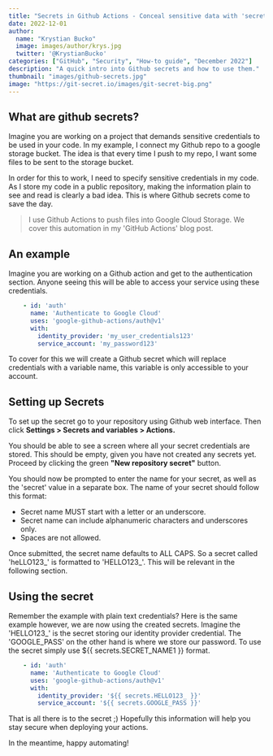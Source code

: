 ```yaml
---
title: "Secrets in Github Actions - Conceal sensitive data with 'secret' variables"
date: 2022-12-01
author: 
  name: "Krystian Bucko"
  image: images/author/krys.jpg
  twitter: '@KrystianBucko'
categories: ["GitHub", "Security", "How-to guide", "December 2022"]
description: "A quick intro into Github secrets and how to use them."
thumbnail: "images/github-secrets.jpg"
image: "https://git-secret.io/images/git-secret-big.png"
---
```


## What are github secrets?

Imagine you are working on a project that demands sensitive credentials to be used in your code. In my example, I connect my Github repo to a google storage bucket. The idea is that every time I push to my repo, I want some files to be sent to the storage bucket.

In order for this to work, I need to specify sensitive credentials in my code. As I store my code in a public repository, making the information plain to see and read is clearly a bad idea. This is where Github secrets come to save the day.

> I use Github Actions to push files into Google Cloud Storage. We cover this automation in my 'GitHub Actions' blog post.

## An example

Imagine you are working on a Github action and get to the authentication section. Anyone seeing this will be able to access your service using these credentials. 

```yml
    - id: 'auth'
      name: 'Authenticate to Google Cloud'
      uses: 'google-github-actions/auth@v1'
      with:
        identity_provider: 'my_user_credentials123'
        service_account: 'my_password123'
```
To cover for this we will create a Github secret which will replace credentials with a variable name, this variable is only accessible to your account.

## Setting up Secrets

To set up the secret go to your repository using Github web interface. Then click <strong> Settings > Secrets and variables > Actions.</strong>

You should be able to see a screen where all your secret credentials are stored. This should be empty, given you have not created any secrets yet. Proceed by clicking the green <strong>"New repository secret"</strong> button. 

You should now be prompted to enter the name for your secret, as well as the 'secret' value in a separate box. The name of your secret should follow this format:

- Secret name MUST start with a letter or an underscore.
- Secret name can include alphanumeric characters and underscores only.
- Spaces are not allowed. 

Once submitted, the secret name defaults to ALL CAPS. So a secret called 'heLLO123_' is formatted to 'HELLO123_'. This will be relevant in the following section. 

## Using the secret

Remember the example with plain text credentials? Here is the same example however, we are now using the created secrets. Imagine the 'HELLO123_' is the secret storing our identity provider credential. The 'GOOGLE_PASS' on the other hand is where we store our password. To use the secret simply use ${{ secrets.SECRET_NAME1 }} format.

```yml
    - id: 'auth'
      name: 'Authenticate to Google Cloud'
      uses: 'google-github-actions/auth@v1'
      with:
        identity_provider: '${{ secrets.HELLO123_ }}'
        service_account: '${{ secrets.GOOGLE_PASS }}'
```

That is all there is to the secret ;) Hopefully this information will help you stay secure when deploying your actions.

In the meantime, happy automating!